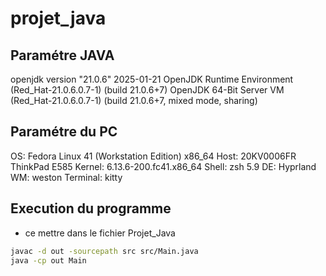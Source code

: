 # projet_java
## Paramétre JAVA 
openjdk version "21.0.6" 2025-01-21
OpenJDK Runtime Environment (Red_Hat-21.0.6.0.7-1) (build 21.0.6+7)
OpenJDK 64-Bit Server VM (Red_Hat-21.0.6.0.7-1) (build 21.0.6+7, mixed mode, sharing)
## Paramétre du PC
OS: Fedora Linux 41 (Workstation Edition) x86_64 
 Host: 20KV0006FR ThinkPad E585 
Kernel: 6.13.6-200.fc41.x86_64 
Shell: zsh 5.9 
DE: Hyprland 
WM: weston 
Terminal: kitty
## Execution du programme 
- ce mettre dans le fichier Projet_Java 
```bash 
javac -d out -sourcepath src src/Main.java
java -cp out Main 
